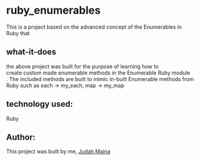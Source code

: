 # ruby_enumerables
This is a project based on the advanced concept of the Enumerables in Ruby that

## what-it-does
the above project was built for the purpose of learning how to </br> create custom made enumerable methods in the Enumerable Ruby module</br>. The included methods are built to mimic in-built Enumerable methods from Ruby such as each -> my_each, map -> my_map

## technology used:
Ruby

## Author:
This project was built by me, [Judah Maina](https://github.com/JayKowski)
